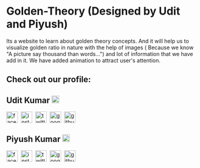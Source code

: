 # Golden-Theory (Designed by Udit and Piyush)
Its a website to learn about golden theory concepts. And it will help us to visualize golden ratio in nature with the help of images ( Because we know "A picture say thousand than words...") and lot of information that we have add in it. We have added animation to attract user's attention.


<h2>Check out our profile:</h2>
  <h2>Udit Kumar <img src="https://image.flaticon.com/icons/svg/892/892339.svg" alt="badge" height="20" /></h2>
  <div style="display:flex;"><a href="www.facebook.com/login"><img src="https://image.flaticon.com/icons/svg/145/145802.svg" alt="facebook" height="30" /></a>&nbsp;&nbsp;  <a href="www.instagram.com/login"><img src="https://image.flaticon.com/icons/svg/145/145805.svg" alt="instagram" height="30" /></a>&nbsp;&nbsp;  <a href="www.twitter.com"><img src="https://image.flaticon.com/icons/svg/145/145812.svg" alt="twitter" height="30" /></a>&nbsp;&nbsp;  <a href="www.google.com"><img src="https://image.flaticon.com/icons/svg/145/145804.svg" alt="google plus" height="30" /></a>&nbsp;&nbsp;  <a href="https://github.com/uditkumar01?tab=repositories"><img src="https://image.flaticon.com/icons/svg/2111/2111425.svg" alt="github" height="30" /></a></div>
  <h2>Piyush Kumar <img src="https://image.flaticon.com/icons/svg/892/892339.svg" alt="facebook" height="20" /></h2>
  <div style="display:flex;"><a href="www.facebook.com/login"><img src="https://image.flaticon.com/icons/svg/145/145802.svg" alt="facebook" height="30" /></a>&nbsp;&nbsp;  <a href="www.instagram.com/login"><img src="https://image.flaticon.com/icons/svg/145/145805.svg" alt="instagram" height="30" /></a>&nbsp;&nbsp;  <a href="www.twitter.com"><img src="https://image.flaticon.com/icons/svg/145/145812.svg" alt="twitter" height="30" /></a>&nbsp;&nbsp;  <a href="www.google.com"><img src="https://image.flaticon.com/icons/svg/145/145804.svg" alt="google plus" height="30" /></a>&nbsp;&nbsp;  <a href="https://github.com/Piyush2961?tab=repositories"><img src="https://image.flaticon.com/icons/svg/2111/2111425.svg" alt="github" height="30" /></a></div>
